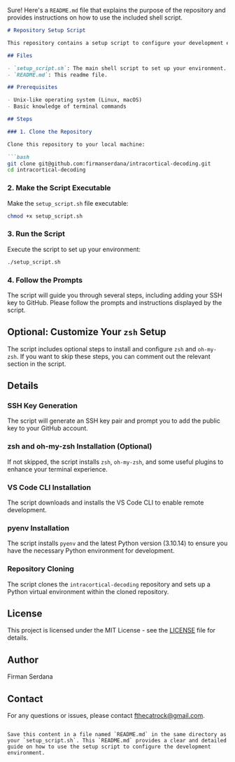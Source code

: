 Sure! Here's a `README.md` file that explains the purpose of the repository and provides instructions on how to use the included shell script.

```markdown
# Repository Setup Script

This repository contains a setup script to configure your development environment with essential tools and dependencies, including generating SSH keys, installing `zsh`, `oh-my-zsh`, VS Code CLI, `pyenv`, and cloning your repository.

## Files

- `setup_script.sh`: The main shell script to set up your environment.
- `README.md`: This readme file.

## Prerequisites

- Unix-like operating system (Linux, macOS)
- Basic knowledge of terminal commands

## Steps

### 1. Clone the Repository

Clone this repository to your local machine:

```bash
git clone git@github.com:firmanserdana/intracortical-decoding.git
cd intracortical-decoding
```

### 2. Make the Script Executable

Make the `setup_script.sh` file executable:

```bash
chmod +x setup_script.sh
```

### 3. Run the Script

Execute the script to set up your environment:

```bash
./setup_script.sh
```

### 4. Follow the Prompts

The script will guide you through several steps, including adding your SSH key to GitHub. Please follow the prompts and instructions displayed by the script.

## Optional: Customize Your `zsh` Setup

The script includes optional steps to install and configure `zsh` and `oh-my-zsh`. If you want to skip these steps, you can comment out the relevant section in the script.

## Details

### SSH Key Generation

The script will generate an SSH key pair and prompt you to add the public key to your GitHub account.

### zsh and oh-my-zsh Installation (Optional)

If not skipped, the script installs `zsh`, `oh-my-zsh`, and some useful plugins to enhance your terminal experience.

### VS Code CLI Installation

The script downloads and installs the VS Code CLI to enable remote development.

### pyenv Installation

The script installs `pyenv` and the latest Python version (3.10.14) to ensure you have the necessary Python environment for development.

### Repository Cloning

The script clones the `intracortical-decoding` repository and sets up a Python virtual environment within the cloned repository.

## License

This project is licensed under the MIT License - see the [LICENSE](LICENSE) file for details.

## Author

Firman Serdana

## Contact

For any questions or issues, please contact [fthecatrock@gmail.com](mailto:fthecatrock@gmail.com).
```

Save this content in a file named `README.md` in the same directory as your `setup_script.sh`. This `README.md` provides a clear and detailed guide on how to use the setup script to configure the development environment.
